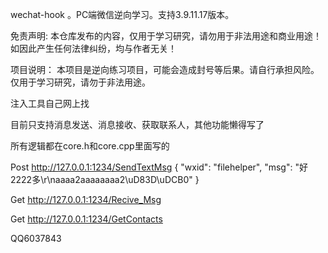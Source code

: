wechat-hook 。PC端微信逆向学习。支持3.9.11.17版本。

免责声明:
本仓库发布的内容，仅用于学习研究，请勿用于非法用途和商业用途！如因此产生任何法律纠纷，均与作者无关！

项目说明：
本项目是逆向练习项目，可能会造成封号等后果。请自行承担风险。仅用于学习研究，请勿于非法用途。


注入工具自己网上找

目前只支持消息发送、消息接收、获取联系人，其他功能懒得写了

所有逻辑都在core.h和core.cpp里面写的

Post http://127.0.0.1:1234/SendTextMsg
{
    "wxid": "filehelper",
    "msg": "好2222多\r\naaaa2aaaaaaaa2\uD83D\uDCB0"
}

Get http://127.0.0.1:1234/Recive_Msg


Get http://127.0.0.1:1234/GetContacts




QQ6037843
